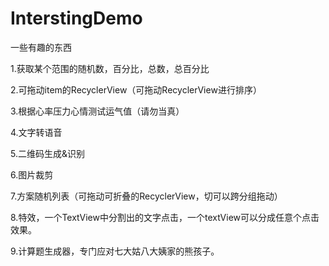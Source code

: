 # InterstingDemo
一些有趣的东西

1.获取某个范围的随机数，百分比，总数，总百分比

2.可拖动item的RecyclerView（可拖动RecyclerView进行排序）

3.根据心率压力心情测试运气值（请勿当真）

4.文字转语音

5.二维码生成&识别

6.图片裁剪

7.方案随机列表（可拖动可折叠的RecyclerView，切可以跨分组拖动）

8.特效，一个TextView中分割出的文字点击，一个textView可以分成任意个点击效果。

9.计算题生成器，专门应对七大姑八大姨家的熊孩子。
